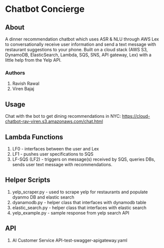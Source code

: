 # Chatbot Concierge #

## About ##

A dinner recommendation chatbot which uses ASR & NLU through AWS Lex to conversationally receive user information and send a text message with restaurant suggestions to your phone. Built on a cloud stack (AWS S3, DynamoDB, ElasticSearch, Lambda, SQS, SNS, API gateway, Lex) with a little help from the Yelp API. 


### Authors ###
1. Ravish Rawal
2. Viren Bajaj

## Usage ##
Chat with the bot to get dining recommendations in NYC: 
https://cloud-chatbot-rav-viren.s3.amazonaws.com/chat.html


## Lambda Functions ##
1. LF0 - interfaces between the user and Lex
2. LF1 - pushes user specifications to SQS
3. LF-SQS (LF2) - triggers on message(s) received by SQS, queries DBs, sends user text message with recommendations.

## Helper Scripts ##
1. yelp_scraper.py - used to scrape yelp for restaurants and populate dyanmo DB and elastic search
2. dyanamodb.py - helper class that interfaces with dynamodb table
3. elastic_search.py - helper class that interfaces with elastic search
4. yelp_example.py - sample response from yelp search API

## API ##
1. AI Customer Service API-test-swagger-apigateway.yaml
